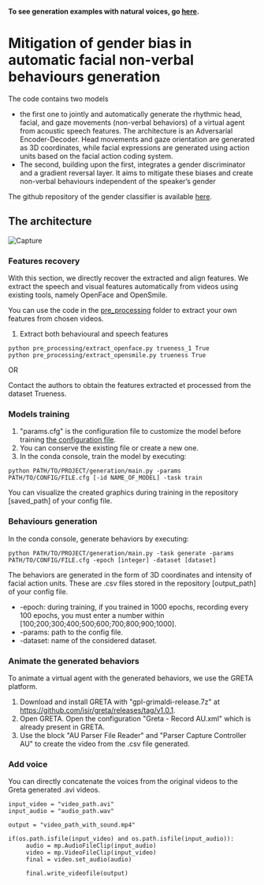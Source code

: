 

**To see generation examples with natural voices, go [here](https://www.youtube.com/playlist?list=PLRyxHB7gYN-D8v_mMn4RZvJfH00h7bRT1).**

# Mitigation of gender bias in automatic facial non-verbal behaviours generation
The code contains two models 
* the first one to jointly and automatically generate the rhythmic head, facial, and gaze movements (non-verbal behaviors) of a virtual agent from acoustic speech features. The architecture is an Adversarial Encoder-Decoder. Head movements and gaze orientation are generated as 3D coordinates, while facial expressions are generated using action units based on the facial action coding system.
* The second, building upon the first, integrates a gender discriminator and a gradient reversal layer. It aims to mitigate these biases and create non-verbal behaviours independent of the speaker’s gender


The github repository of the gender classifier is available [here](https://github.com/behavioursGeneration/gender-classifier?tab=readme-ov-file).
  
## The architecture 
![Capture](https://github.com/behavioursGeneration/FairGenderGen/assets/110098017/da6d223d-f38e-44b9-9529-32eaacfdfbcf)

### Features recovery 
With this section, we directly recover the extracted and align features. We extract the speech and visual features automatically from videos using existing tools, namely OpenFace and OpenSmile. 

You can use the code in the [pre_processing](https://github.com/behavioursGeneration/FairGenderGen/tree/main/pre_processing) folder to extract your own features from chosen videos.
1. Extract both behavioural and speech features
```
python pre_processing/extract_openface.py trueness_1 True
python pre_processing/extract_opensmile.py trueness True
```
OR 

Contact the authors to obtain the features extracted et processed from the dataset Trueness. 

### Models training
1. "params.cfg" is the configuration file to customize the model before training [the configuration file](docs/params_base.cfg).
2. You can conserve the existing file or create a new one. 
3. In the conda console, train the model by executing:
```
python PATH/TO/PROJECT/generation/main.py -params PATH/TO/CONFIG/FILE.cfg [-id NAME_OF_MODEL] -task train
```
You can visualize the created graphics during training in the repository [saved_path] of your config file. 

### Behaviours generation
In the conda console, generate behaviors by executing:
```
python PATH/TO/PROJECT/generation/main.py -task generate -params PATH/TO/CONFIG/FILE.cfg -epoch [integer] -dataset [dataset]
```
The behaviors are generated in the form of 3D coordinates and intensity of facial action units. These are .csv files stored in the repository [output_path] of your config file. 

- -epoch: during training, if you trained in 1000 epochs, recording every 100 epochs, you must enter a number within [100;200;300;400;500;600;700;800;900;1000].
- -params: path to the config file. 
- -dataset: name of the considered dataset. 


### Animate the generated behaviors
To animate a virtual agent with the generated behaviors, we use the GRETA platform. 

1. Download and install GRETA with "gpl-grimaldi-release.7z" at https://github.com/isir/greta/releases/tag/v1.0.1.
2. Open GRETA. Open the configuration "Greta - Record AU.xml" which is already present in GRETA. 
3. Use the block "AU Parser File Reader" and "Parser Capture Controller AU" to create the video from the .csv file generated.

### Add voice 
You can directly concatenate the voices from the original videos to the Greta generated .avi videos.

```
input_video = "video_path.avi"
input_audio = "audio_path.wav"

output = "video_path_with_sound.mp4"

if(os.path.isfile(input_video) and os.path.isfile(input_audio)):
     audio = mp.AudioFileClip(input_audio)
     video = mp.VideoFileClip(input_video)
     final = video.set_audio(audio)

     final.write_videofile(output)
```




